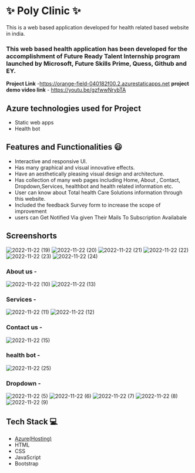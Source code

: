 # ✨  Poly Clinic  ✨

This is a web based application developed for health related based website in india.

### This web based health application has been developed for the accomplishment of Future Ready Talent Internship program launched by Microsoft, Future Skills Prime, Quess, Github and EY.


**Project Link** -https://orange-field-040182f00.2.azurestaticapps.net
**project demo video link** - https://youtu.be/gzfwwNrybTA

## Azure technologies used for Project

- Static web apps
- Health bot

## Features and Functionalities 😃

- Interactive and responsive UI.
- Has many graphical and visual innovative effects.
- Have an aesthetically pleasing visual design and architecture.
- Has collection of many web pages including Home, About  , Contact, Dropdown,Services, healthbot and health related information etc.
- User can know about Total health Care Solutions information through this website.
- Included the feedback Survey form to increase the scope of improvement 
- users can  Get Notified Via given Their Mails To Subscription Availabale
## Screenshorts
![2022-11-22 (19)](https://user-images.githubusercontent.com/114321345/203260009-60456057-d09c-43ae-a483-c7885a5da739.png)
![2022-11-22 (20)](https://user-images.githubusercontent.com/114321345/203260481-d16ca63b-8055-42f0-ab6d-dd95abf38fd4.png)
![2022-11-22 (21)](https://user-images.githubusercontent.com/114321345/203260561-30493272-1917-459c-bdc0-2f7be253e476.png)
![2022-11-22 (22)](https://user-images.githubusercontent.com/114321345/203260830-101e1ec5-c24c-4309-aac6-5302084cf678.png)
![2022-11-22 (23)](https://user-images.githubusercontent.com/114321345/203260907-23c5b40a-4e66-4373-9806-5522b7128db4.png)
![2022-11-22 (24)](https://user-images.githubusercontent.com/114321345/203260986-b31f0a54-a1c1-4a86-8b5a-694f48aeed2f.png)


### About us -
![2022-11-22 (10)](https://user-images.githubusercontent.com/114321345/203256074-5d0bffd2-a277-4bf2-9ba8-ad1a0b31b7f7.png)
![2022-11-22 (13)](https://user-images.githubusercontent.com/114321345/203257207-c1565029-0d10-4242-a338-9e9a61bf9d30.png)


### Services -
![2022-11-22 (11)](https://user-images.githubusercontent.com/114321345/203256548-1d1ddbb4-326a-4674-af0f-e264b3ee2b35.png)
![2022-11-22 (12)](https://user-images.githubusercontent.com/114321345/203256691-cf928408-5592-4536-a35e-b398bd6dfc30.png)


### Contact us -
![2022-11-22 (15)](https://user-images.githubusercontent.com/114321345/203257619-f5359b37-198f-4675-95ca-723f5ee5d58c.png)


### health bot -
![2022-11-22 (25)](https://user-images.githubusercontent.com/114321345/203262388-11c07d33-b110-4edc-859d-268ab7a02bfb.png)




### Dropdown -
 ![2022-11-22 (5)](https://user-images.githubusercontent.com/114321345/203254615-d1d67457-94b7-4927-b317-b252e7fe4ca3.png)
 ![2022-11-22 (6)](https://user-images.githubusercontent.com/114321345/203255054-81bbe041-9da4-4976-aede-509514977a94.png)
 ![2022-11-22 (7)](https://user-images.githubusercontent.com/114321345/203255241-9fcccca2-1e8d-40db-b96c-2f7b67bae9be.png)
![2022-11-22 (8)](https://user-images.githubusercontent.com/114321345/203255672-82922162-3194-45b6-aa1c-578e0311fa7d.png)
![2022-11-22 (9)](https://user-images.githubusercontent.com/114321345/203255718-5c86c4ef-a99e-46f6-bb7f-952590e1e2e4.png)

        
        
        
        
        
           
## Tech Stack 💻

- [Azure(Hosting)](https://azure.microsoft.com/en-in/features/azure-portal/)
- HTML
- CSS
- JavaScript
- Bootstrap
